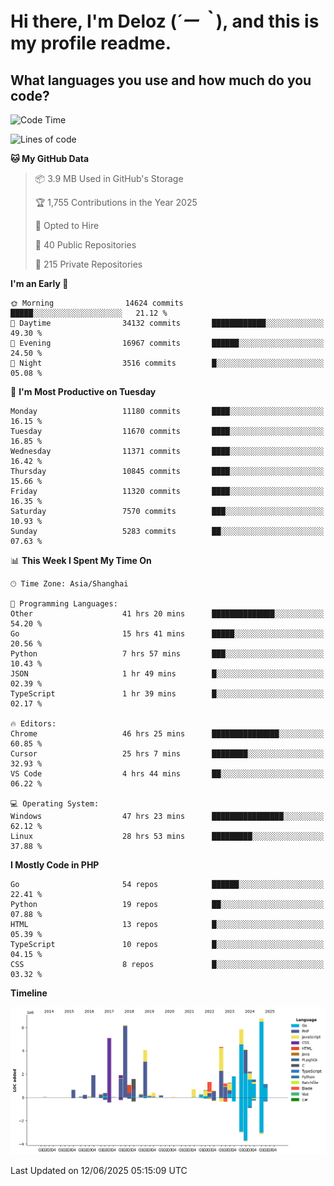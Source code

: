 # **Hi there, I'm Deloz (*´ー｀*), and this is my profile readme.**

## **What languages you use and how much do you code?**

<!--START_SECTION:waka-->
![Code Time](http://img.shields.io/badge/Code%20Time-6%2C623%20hrs%2021%20mins-blue)

![Lines of code](https://img.shields.io/badge/From%20Hello%20World%20I%27ve%20Written-58.0%20million%20lines%20of%20code-blue)

**🐱 My GitHub Data** 

> 📦 3.9 MB Used in GitHub's Storage 
 > 
> 🏆 1,755 Contributions in the Year 2025
 > 
> 💼 Opted to Hire
 > 
> 📜 40 Public Repositories 
 > 
> 🔑 215 Private Repositories 
 > 
**I'm an Early 🐤** 

```text
🌞 Morning                14624 commits       █████░░░░░░░░░░░░░░░░░░░░   21.12 % 
🌆 Daytime                34132 commits       ████████████░░░░░░░░░░░░░   49.30 % 
🌃 Evening                16967 commits       ██████░░░░░░░░░░░░░░░░░░░   24.50 % 
🌙 Night                  3516 commits        █░░░░░░░░░░░░░░░░░░░░░░░░   05.08 % 
```
📅 **I'm Most Productive on Tuesday** 

```text
Monday                   11180 commits       ████░░░░░░░░░░░░░░░░░░░░░   16.15 % 
Tuesday                  11670 commits       ████░░░░░░░░░░░░░░░░░░░░░   16.85 % 
Wednesday                11371 commits       ████░░░░░░░░░░░░░░░░░░░░░   16.42 % 
Thursday                 10845 commits       ████░░░░░░░░░░░░░░░░░░░░░   15.66 % 
Friday                   11320 commits       ████░░░░░░░░░░░░░░░░░░░░░   16.35 % 
Saturday                 7570 commits        ███░░░░░░░░░░░░░░░░░░░░░░   10.93 % 
Sunday                   5283 commits        ██░░░░░░░░░░░░░░░░░░░░░░░   07.63 % 
```


📊 **This Week I Spent My Time On** 

```text
🕑︎ Time Zone: Asia/Shanghai

💬 Programming Languages: 
Other                    41 hrs 20 mins      ██████████████░░░░░░░░░░░   54.20 % 
Go                       15 hrs 41 mins      █████░░░░░░░░░░░░░░░░░░░░   20.56 % 
Python                   7 hrs 57 mins       ███░░░░░░░░░░░░░░░░░░░░░░   10.43 % 
JSON                     1 hr 49 mins        █░░░░░░░░░░░░░░░░░░░░░░░░   02.39 % 
TypeScript               1 hr 39 mins        █░░░░░░░░░░░░░░░░░░░░░░░░   02.17 % 

🔥 Editors: 
Chrome                   46 hrs 25 mins      ███████████████░░░░░░░░░░   60.85 % 
Cursor                   25 hrs 7 mins       ████████░░░░░░░░░░░░░░░░░   32.93 % 
VS Code                  4 hrs 44 mins       ██░░░░░░░░░░░░░░░░░░░░░░░   06.22 % 

💻 Operating System: 
Windows                  47 hrs 23 mins      ████████████████░░░░░░░░░   62.12 % 
Linux                    28 hrs 53 mins      █████████░░░░░░░░░░░░░░░░   37.88 % 
```

**I Mostly Code in PHP** 

```text
Go                       54 repos            ██████░░░░░░░░░░░░░░░░░░░   22.41 % 
Python                   19 repos            ██░░░░░░░░░░░░░░░░░░░░░░░   07.88 % 
HTML                     13 repos            █░░░░░░░░░░░░░░░░░░░░░░░░   05.39 % 
TypeScript               10 repos            █░░░░░░░░░░░░░░░░░░░░░░░░   04.15 % 
CSS                      8 repos             █░░░░░░░░░░░░░░░░░░░░░░░░   03.32 % 
```



**Timeline**

![Lines of Code chart](https://raw.githubusercontent.com/deloz/deloz/main/assets/bar_graph.png)


 Last Updated on 12/06/2025 05:15:09 UTC
<!--END_SECTION:waka-->
